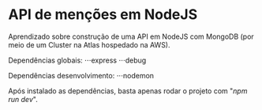 # API de menções em NodeJS

Aprendizado sobre construção de uma API em NodeJS com MongoDB (por meio de um Cluster na Atlas hospedado na AWS).

Dependências globais:
⋅⋅⋅express
⋅⋅⋅debug

Dependências desenvolvimento:
⋅⋅⋅nodemon

Após instalado as dependências, basta apenas rodar o projeto com "*npm run dev*".